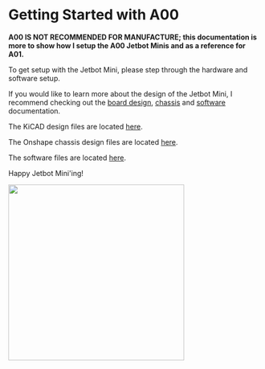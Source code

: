 # Getting Started with A00

**A00 IS NOT RECOMMENDED FOR MANUFACTURE; this documentation is more to show how I setup the A00 Jetbot Minis and as a reference for A01.**

To get setup with the Jetbot Mini, please step through the hardware and software setup. 

If you would like to learn more about the design of the Jetbot Mini, I recommend checking out the [board design](https://github.com/NVIDIA-AI-IOT/jetbot_mini/tree/main/docs/board_design), [chassis](https://github.com/NVIDIA-AI-IOT/jetbot_mini/tree/main/docs/chassis) and [software](https://github.com/NVIDIA-AI-IOT/jetbot_mini/tree/main/docs/software) documentation.

The KiCAD design files are located [here](https://github.com/NVIDIA-AI-IOT/jetbot_mini/tree/main/design).

The Onshape chassis design files are located [here](https://github.com/NVIDIA-AI-IOT/jetbot_mini/tree/main/assets/chassis). 

The software files are located [here](https://github.com/NVIDIA-AI-IOT/jetbot_mini/tree/main/jetbot). 

Happy Jetbot Mini'ing!

<p align="left">
<img src=/assets/images/Two_Jetbot_Minis_v9.jpg height="350px"/>
</p>
